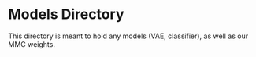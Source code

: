 # Models Directory
This directory is meant to hold any models (VAE, classifier), as well as our MMC weights.
